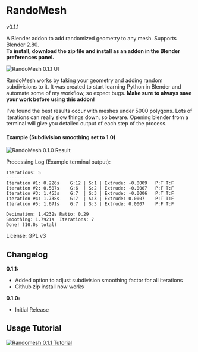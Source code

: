 # RandoMesh
v0.1.1

A Blender addon to add randomized geometry to any mesh. Supports Blender 2.80.  
**To install, download the zip file and install as an addon in the Blender preferences panel.**

![RandoMesh 0.1.1 UI](https://i.imgur.com/p0UM6Oa.jpg)

RandoMesh works by taking your geometry and adding random subdivisions to it. It was created to start learning Python in Blender and automate some of my workflow, so expect bugs. **Make sure to always save your work before using this addon!**

I've found the best results occur with meshes under 5000 polygons. Lots of iterations can really slow things down, so beware. Opening blender from a terminal will give you detailed output of each step of the process.

#### Example (Subdivision smoothing set to 1.0)
![RandoMesh 0.1.0  Result](https://i.imgur.com/Vy40HBm.jpg)


Processing Log (Example terminal output):

```
Iterations: 5
--------
Iteration #1: 0.226s	G:12 | S:1 | Extrude: -0.0009	P:T	T:F
Iteration #2: 0.507s	G:6  | S:2 | Extrude: -0.0007	P:F	T:F
Iteration #3: 1.453s	G:7  | S:3 | Extrude: -0.0006	P:T	T:F
Iteration #4: 1.738s	G:7  | S:3 | Extrude: 0.0007	P:T	T:F
Iteration #5: 1.671s	G:7  | S:3 | Extrude: 0.0007	P:F	T:F

Decimation: 1.4232s	Ratio: 0.29
Smoothing: 1.7921s	Iterations: 7
Done! (10.0s total)
```

License: GPL v3

## Changelog

**0.1.1:**
- Added option to adjust subdivision smoothing factor for all iterations
- Github zip install now works

**0.1.0:**
- Initial Release

## Usage Tutorial
[![Randomesh 0.1.1 Tutorial](https://i.ytimg.com/vi/GMhjdUGbKp4/hqdefault.jpg)](https://youtu.be/GMhjdUGbKp4)
